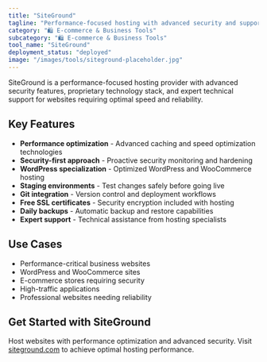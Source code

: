 ```yaml
---
title: "SiteGround"
tagline: "Performance-focused hosting with advanced security and support"
category: "🛍️ E-commerce & Business Tools"
subcategory: "🛍️ E-commerce & Business Tools"
tool_name: "SiteGround"
deployment_status: "deployed"
image: "/images/tools/siteground-placeholder.jpg"
---
```

SiteGround is a performance-focused hosting provider with advanced security features, proprietary technology stack, and expert technical support for websites requiring optimal speed and reliability.

## Key Features

- **Performance optimization** - Advanced caching and speed optimization technologies
- **Security-first approach** - Proactive security monitoring and hardening
- **WordPress specialization** - Optimized WordPress and WooCommerce hosting
- **Staging environments** - Test changes safely before going live
- **Git integration** - Version control and deployment workflows
- **Free SSL certificates** - Security encryption included with hosting
- **Daily backups** - Automatic backup and restore capabilities
- **Expert support** - Technical assistance from hosting specialists

## Use Cases

- Performance-critical business websites
- WordPress and WooCommerce sites
- E-commerce stores requiring security
- High-traffic applications
- Professional websites needing reliability

## Get Started with SiteGround

Host websites with performance optimization and advanced security. Visit [siteground.com](https://www.siteground.com) to achieve optimal hosting performance.